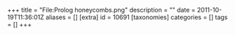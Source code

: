 +++
title = "File:Prolog honeycombs.png"
description = ""
date = 2011-10-19T11:36:01Z
aliases = []
[extra]
id = 10691
[taxonomies]
categories = []
tags = []
+++


